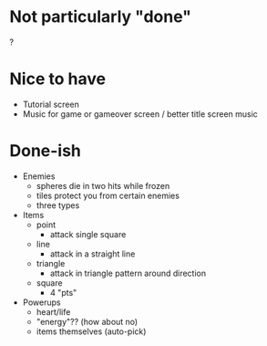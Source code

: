 Not particularly "done"
=======================

?

Nice to have
============

* Tutorial screen
* Music for game or gameover screen / better title screen music

Done-ish
========

* Enemies
  - spheres die in two hits while frozen
  - tiles protect you from certain enemies
  - three types
* Items
  - point
    - attack single square
  - line
    - attack in a straight line
  - triangle
    - attack in triangle pattern around direction
  - square
    - 4 "pts"
* Powerups
  - heart/life
  - "energy"?? (how about no)
  - items themselves (auto-pick)
